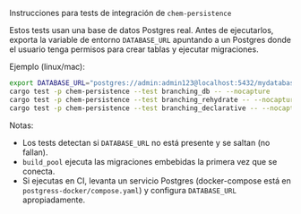 Instrucciones para tests de integración de `chem-persistence`

Estos tests usan una base de datos Postgres real. Antes de ejecutarlos, exporta
la variable de entorno `DATABASE_URL` apuntando a un Postgres donde el usuario
tenga permisos para crear tablas y ejecutar migraciones.

Ejemplo (linux/mac):

```bash
export DATABASE_URL="postgres://admin:admin123@localhost:5432/mydatabase?gssencmode=disable"
cargo test -p chem-persistence --test branching_db -- --nocapture
cargo test -p chem-persistence --test branching_rehydrate -- --nocapture
cargo test -p chem-persistence --test branching_declarative -- --nocapture
```

Notas:

- Los tests detectan si `DATABASE_URL` no está presente y se saltan (no fallan).
- `build_pool` ejecuta las migraciones embebidas la primera vez que se conecta.
- Si ejecutas en CI, levanta un servicio Postgres (docker-compose está en `postgress-docker/compose.yaml`) y configura `DATABASE_URL` apropiadamente.
